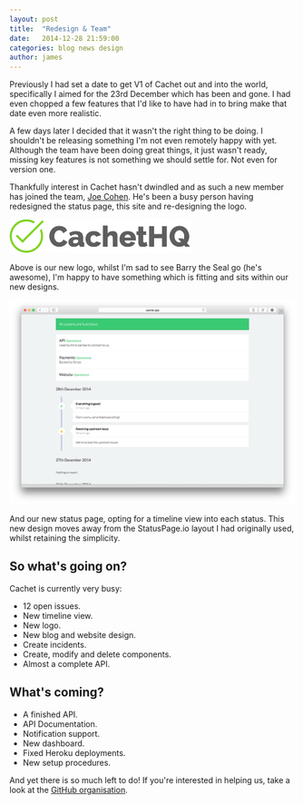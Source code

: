 ```yaml
---
layout: post
title:  "Redesign & Team"
date:   2014-12-28 21:59:00
categories: blog news design
author: james
---
```


Previously I had set a date to get V1 of Cachet out and into the world, specifically I aimed for the 23rd December which has been and gone. I had even chopped a few features that I'd like to have had in to bring make that date even more realistic.

A few days later I decided that it wasn't the right thing to be doing. I shouldn't be releasing something I'm not even remotely happy with yet. Although the team have been doing great things, it just wasn't ready, missing key features is not something we should settle for. Not even for version one.

Thankfully interest in Cachet hasn't dwindled and as such a new member has joined the team, [Joe Cohen](http://joecohens.com). He's been a busy person having redesigned the status page, this site and re-designing the logo.

![Cachet Logo](https://raw.githubusercontent.com/cachethq/assets/master/images/logo/Cachet@2x.png)

Above is our new logo, whilst I'm sad to see Barry the Seal go (he's awesome), I'm happy to have something which is fitting and sits within our new designs.

![Cachet Status Page](https://raw.githubusercontent.com/cachethq/assets/master/screenshots/main-interface.png)

And our new status page, opting for a timeline view into each status. This new design moves away from the StatusPage.io layout I had originally used, whilst retaining the simplicity.

## So what's going on?

Cachet is currently very busy:

- 12 open issues.
- New timeline view.
- New logo.
- New blog and website design.
- Create incidents.
- Create, modify and delete components.
- Almost a complete API.

## What's coming?

- A finished API.
- API Documentation.
- Notification support.
- New dashboard.
- Fixed Heroku deployments.
- New setup procedures.

And yet there is so much left to do! If you're interested in helping us, take a look at the [GitHub organisation](https://github.com/cachethq).
